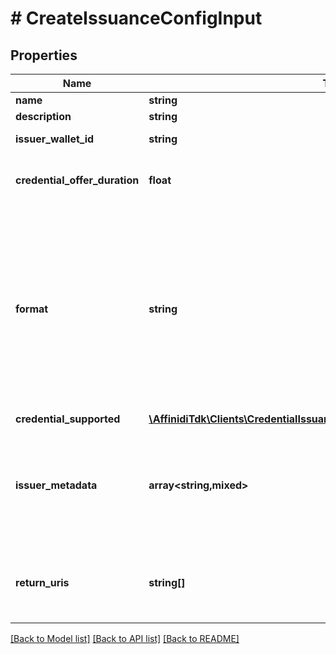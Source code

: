 # # CreateIssuanceConfigInput

## Properties

| Name                          | Type                                                                                                          | Description                                                                                                                                           | Notes      |
| ----------------------------- | ------------------------------------------------------------------------------------------------------------- | ----------------------------------------------------------------------------------------------------------------------------------------------------- | ---------- |
| **name**                      | **string**                                                                                                    |                                                                                                                                                       | [optional] |
| **description**               | **string**                                                                                                    |                                                                                                                                                       | [optional] |
| **issuer_wallet_id**          | **string**                                                                                                    | Issuer Wallet id                                                                                                                                      |
| **credential_offer_duration** | **float**                                                                                                     | credential offer duration in second                                                                                                                   | [optional] |
| **format**                    | **string**                                                                                                    | String identifying the format of this Credential, i.e., ldp_vc. Depending on the format value, the object contains further elements defining the type | [optional] |
| **credential_supported**      | [**\AffinidiTdk\Clients\CredentialIssuance\Model\CredentialSupportedObject[]**](CredentialSupportedObject.md) |                                                                                                                                                       |
| **issuer_metadata**           | **array<string,mixed>**                                                                                       | Issuer public information wallet may want to show to user during consent confirmation                                                                 | [optional] |
| **return_uris**               | **string[]**                                                                                                  | List of allowed URIs to be returned to after issuance                                                                                                 | [optional] |

[[Back to Model list]](../../README.md#models) [[Back to API list]](../../README.md#endpoints) [[Back to README]](../../README.md)
